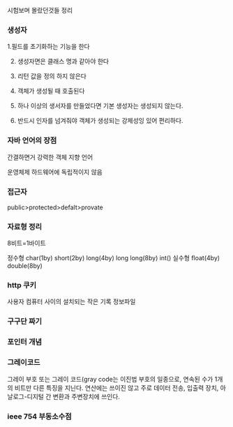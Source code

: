 시험보며 몰랐던것들 정리

### 생성자

1.필드를 초기화하는 기능을 한다

2. 생성자면은 클래스 명과 같아야 한다

3. 리턴 값을 정의 하지 않은다

4. 객체가 생성될 때 호출된다

5. 하나 이상의 생서자를 만들었다면 기본 생성자는 생성되지 않는다.

6. 반드시 인자를 넘겨줘야 객체가 생성되는 강제성잉 있어 편리하다.


### 자바 언어의 장점

간결하면거 강력한 객체 지향 언어

운영체제 하드웨어에 독립적이지 않음


### 접근자

public>protected>defalt>provate


### 자료형 정리

8비트=1바이트


정수형
char(1by)
short(2by)
long(4by)
long long(8by)
int()
실수형
float(4by)
double(8by)

### http 쿠키

사용자 컴퓨터 사이의 설치되는 작은 기록 정보파일

### 구구단 짜기

### 포인터 개념

### 그레이코드 

그레이 부호 또는 그레이 코드(gray code는 이진법 부호의 일종으로, 연속된 수가 1개의 비트만 다른 특징을 지닌다. 연산에는 쓰이진 않고 주로 데이터 전송, 입출력 장치, 아날로그-디지털 간 변환과 주변장치에 쓰인다.

### ieee 754 부동소수점
